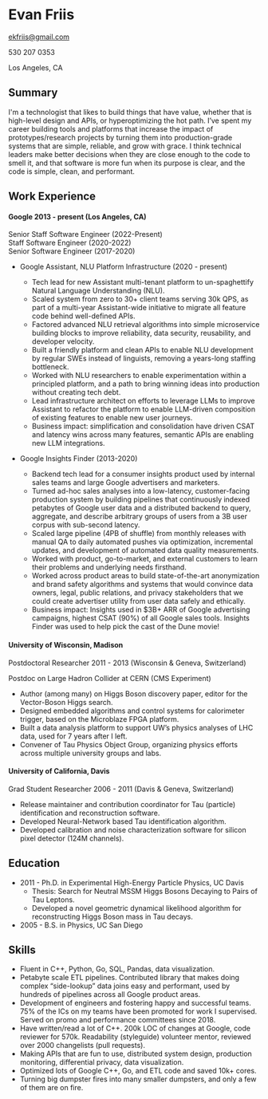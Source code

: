 # Evan Friis

ekfriis@gmail.com

530 207 0353

Los Angeles, CA

## Summary

I'm a technologist that likes to build things that have value, whether that is high-level design and APIs, or hyperoptimizing the hot path. I’ve spent my career building tools and platforms that increase the impact of prototypes/research projects by turning them into production-grade systems that are simple, reliable, and grow with grace. I think technical leaders make better decisions when they are close enough to the code to smell it, and that software is more fun when its purpose is clear, and the code is simple, clean, and performant.

## Work Experience

#### Google 2013 - present (Los Angeles, CA)

Senior Staff Software Engineer (2022-Present)  
Staff Software Engineer (2020-2022)  
Senior Software Engineer (2017-2020)  

- Google Assistant, NLU Platform Infrastructure (2020 - present)
  - Tech lead for new Assistant multi-tenant platform to un-spaghettify Natural Language Understanding (NLU).
  - Scaled system from zero to 30+ client teams serving 30k QPS, as part of a multi-year Assistant-wide initiative to migrate all feature code behind well-defined APIs.
  - Factored advanced NLU retrieval algorithms into simple microservice building blocks to improve reliability, data security, reusability, and developer velocity.
  - Built a friendly platform and clean APIs to enable NLU development by regular SWEs instead of linguists, removing a years-long staffing bottleneck.
  - Worked with NLU researchers to enable experimentation within a principled platform, and a path to bring winning ideas into production without creating tech debt.
  - Lead infrastructure architect on efforts to leverage LLMs to improve Assistant to refactor the platform to enable LLM-driven composition of existing features to enable new user journeys.
  - Business impact: simplification and consolidation have driven CSAT and latency wins across many features, semantic APIs are enabling new LLM integrations.

- Google Insights Finder (2013-2020)
  - Backend tech lead for a consumer insights product used by internal sales teams and large Google advertisers and marketers.
  - Turned ad-hoc sales analyses into a low-latency, customer-facing production system by building pipelines that continuously indexed petabytes of Google user data and a distributed backend to query, aggregate, and describe arbitrary groups of users from a 3B user corpus with sub-second latency.
  - Scaled large pipeline (4PB of shuffle) from monthly releases with manual QA to daily automated pushes via optimization, incremental updates, and development of automated data quality measurements.
  - Worked with product, go-to-market, and external customers to learn their problems and underlying needs firsthand.
  - Worked across product areas to build state-of-the-art anonymization and brand safety algorithms and systems that would convince data owners, legal, public relations, and privacy stakeholders that we could create advertiser utility from user data safely and ethically.
  - Business impact: Insights used in $3B+ ARR of Google advertising campaigns, highest CSAT (90%) of all Google sales tools. Insights Finder was used to help pick the cast of the Dune movie!

#### University of Wisconsin, Madison
Postdoctoral Researcher 2011 - 2013 (Wisconsin & Geneva, Switzerland)

Postdoc on Large Hadron Collider at CERN (CMS Experiment)

-  Author (among many) on Higgs Boson discovery paper, editor for the Vector-Boson Higgs search.
-  Designed embedded algorithms and control systems for calorimeter trigger, based on the Microblaze FPGA platform.
-  Built a data analysis platform to support UW’s physics analyses of LHC data, used for 7 years after I left.
-  Convener of Tau Physics Object Group, organizing physics efforts across multiple university groups and labs.

#### University of California, Davis
Grad Student Researcher 2006 - 2011 (Davis & Geneva, Switzerland)

 - Release maintainer and contribution coordinator for Tau (particle) identification and reconstruction software.
 - Developed Neural-Network based Tau identification algorithm.
 - Developed calibration and noise characterization software for silicon pixel detector (124M channels).

## Education 

 - 2011 - Ph.D. in Experimental High-Energy Particle Physics, UC Davis
   - Thesis: Search for Neutral MSSM Higgs Bosons Decaying to Pairs of Tau Leptons.
   - Developed a novel geometric dynamical likelihood algorithm for reconstructing Higgs Boson mass in Tau decays.
 - 2005 - B.S. in Physics, UC San Diego

## Skills

 - Fluent in C++, Python, Go, SQL, Pandas, data visualization.
 - Petabyte scale ETL pipelines. Contributed library that makes doing complex “side-lookup” data joins easy and performant, used by hundreds of pipelines across all Google product areas.
 - Development of engineers and fostering happy and successful teams. 75% of the ICs on my teams have been promoted for work I supervised. Served on promo and performance committees since 2018.
 - Have written/read a lot of C++. 200k LOC of changes at Google, code reviewer for 570k. Readability (styleguide) volunteer mentor, reviewed over 2000 changelists (pull requests).
 - Making APIs that are fun to use, distributed system design, production monitoring, differential privacy, data visualization.
 - Optimized lots of Google C++, Go, and ETL code and saved 10k+ cores.
 - Turning big dumpster fires into many smaller dumpsters, and only a few of them are on fire.

